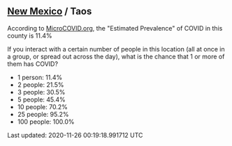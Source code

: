 
## [New Mexico](/united-states/new-mexico) / Taos

According to [MicroCOVID.org](http://microcovid.org),
the "Estimated Prevalence" of COVID in this county is 11.4%

If you interact with a certain number of people in this location
(all at once in a group, or spread out across the day), what is the chance that
1 or more of them has COVID?

- 1 person: 11.4%
- 2 people: 21.5%
- 3 people: 30.5%
- 5 people: 45.4%
- 10 people: 70.2%
- 25 people: 95.2%
- 100 people: 100.0%

Last updated: 2020-11-26 00:19:18.991712 UTC
